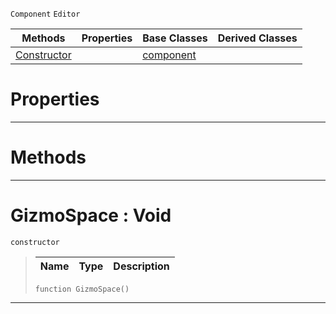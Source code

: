  `Component` `Editor`



|Methods|Properties|Base Classes|Derived Classes|
|---|---|---|---|
|[ Constructor](gizmospace.md#gizmospace-void)| |[component](component.md)| |


 #  Properties


---  
 #  Methods


---  
 #  GizmoSpace : Void

 `constructor`

> 
> |Name|Type|Description|
> |---|---|---|
> ```TS:Nada
> function GizmoSpace()
> ``` 


---  
 

 